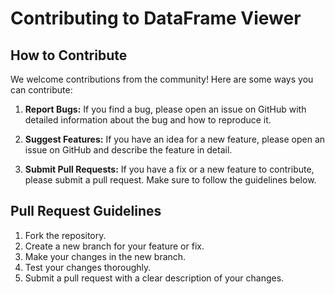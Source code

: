 # Contributing to DataFrame Viewer

## How to Contribute
We welcome contributions from the community! Here are some ways you can contribute:

1. **Report Bugs:**
   If you find a bug, please open an issue on GitHub with detailed information about the bug and how to reproduce it.

2. **Suggest Features:**
   If you have an idea for a new feature, please open an issue on GitHub and describe the feature in detail.

3. **Submit Pull Requests:**
   If you have a fix or a new feature to contribute, please submit a pull request. Make sure to follow the guidelines below.

## Pull Request Guidelines
1. Fork the repository.
2. Create a new branch for your feature or fix.
3. Make your changes in the new branch.
4. Test your changes thoroughly.
5. Submit a pull request with a clear description of your changes.

